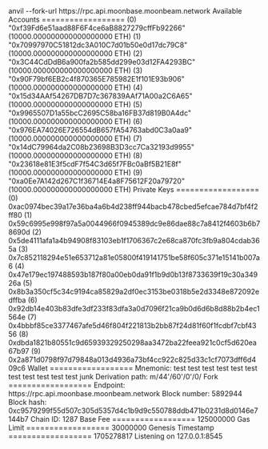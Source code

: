 <div id="termynal" data-termynal>
    <span data-ty="input">anvil --fork-url https://rpc.api.moonbase.moonbeam.network</span>
    <span data-ty="progress"></span>
    <span data-ty="progress"></span>
    <span data-ty>Available Accounts</span>
    <span data-ty>==================</span>
    <span data-ty>(0) "0xf39Fd6e51aad88F6F4ce6aB8827279cffFb92266" (10000.000000000000000000 ETH)</span>
    <span data-ty>(1) "0x70997970C51812dc3A010C7d01b50e0d17dc79C8" (10000.000000000000000000 ETH)</span>
    <span data-ty>(2) "0x3C44CdDdB6a900fa2b585dd299e03d12FA4293BC" (10000.000000000000000000 ETH)</span>
    <span data-ty>(3) "0x90F79bf6EB2c4f870365E785982E1f101E93b906" (10000.000000000000000000 ETH)</span>
    <span data-ty>(4) "0x15d34AAf54267DB7D7c367839AAf71A00a2C6A65" (10000.000000000000000000 ETH)</span>
    <span data-ty>(5) "0x9965507D1a55bcC2695C58ba16FB37d819B0A4dc" (10000.000000000000000000 ETH)</span>
    <span data-ty>(6) "0x976EA74026E726554dB657fA54763abd0C3a0aa9" (10000.000000000000000000 ETH)</span>
    <span data-ty>(7) "0x14dC79964da2C08b23698B3D3cc7Ca32193d9955" (10000.000000000000000000 ETH)</span>
    <span data-ty>(8) "0x23618e81E3f5cdF7f54C3d65f7FBc0aBf5B21E8f" (10000.000000000000000000 ETH)</span>
    <span data-ty>(9) "0xa0Ee7A142d267C1f36714E4a8F75612F20a79720" (10000.000000000000000000 ETH)</span>
    <span data-ty="progress"></span>
    <span data-ty>Private Keys</span>
    <span data-ty>==================</span>
    <span data-ty>(0) 0xac0974bec39a17e36ba4a6b4d238ff944bacb478cbed5efcae784d7bf4f2ff80</span>
    <span data-ty>(1) 0x59c6995e998f97a5a0044966f0945389dc9e86dae88c7a8412f4603b6b78690d</span>
    <span data-ty>(2) 0x5de4111afa1a4b94908f83103eb1f1706367c2e68ca870fc3fb9a804cdab365a</span>
    <span data-ty>(3) 0x7c852118294e51e653712a81e05800f419141751be58f605c371e15141b007a6</span>
    <span data-ty>(4) 0x47e179ec197488593b187f80a00eb0da91f1b9d0b13f8733639f19c30a34926a</span>
    <span data-ty>(5) 0x8b3a350cf5c34c9194ca85829a2df0ec3153be0318b5e2d3348e872092edffba</span>
    <span data-ty>(6) 0x92db14e403b83dfe3df233f83dfa3a0d7096f21ca9b0d6d6b8d88b2b4ec1564e</span>
    <span data-ty>(7) 0x4bbbf85ce3377467afe5d46f804f221813b2bb87f24d81f60f1fcdbf7cbf4356</span>
    <span data-ty>(8) 0xdbda1821b80551c9d65939329250298aa3472ba22feea921c0cf5d620ea67b97</span>
    <span data-ty>(9) 0x2a871d0798f97d79848a013d4936a73bf4cc922c825d33c1cf7073dff6d409c6</span>
    <span data-ty="progress"></span>
    <span data-ty>Wallet</span>
    <span data-ty>==================</span>
    <span data-ty>Mnemonic: test test test test test test test test test test test junk</span>
    <span data-ty>Derivation path: m/44'/60'/0'/0/</span>
    <span data-ty="progress"></span>
    <span data-ty>Fork</span>
    <span data-ty>==================</span>
    <span data-ty>Endpoint: https://rpc.api.moonbase.moonbeam.network</span>
    <span data-ty>Block number: 5892944</span>
    <span data-ty>Block hash: 0xc9579299f55d507c305d5357d4c1b9d9c550788ddb471b0231d8d0146e7144b7</span>
    <span data-ty>Chain ID: 1287</span>
    <span data-ty="progress"></span>
    <span data-ty>Base Fee</span>
    <span data-ty>==================</span>
    <span data-ty>125000000</span>
    <span data-ty="progress"></span>
    <span data-ty>Gas Limit</span>
    <span data-ty>==================</span>
    <span data-ty>30000000</span>
    <span data-ty="progress"></span>
    <span data-ty>Genesis Timestamp</span>
    <span data-ty>==================</span>
    <span data-ty>1705278817</span>
    <span data-ty="progress"></span>
    <span data-ty>Listening on 127.0.0.1:8545</span>
</div>